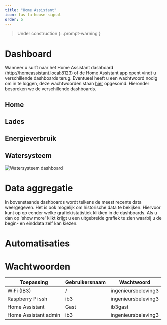 ```yaml
---
title: "Home Assistant"
icon: fas fa-house-signal
order: 5
---
```


> Under construction
{: .prompt-warning }


<!-- Algemene info over HomeAssistant dashboard en data agregatie-->


# Dashboard

Wanneer u surft naar het Home Assistant dashboard (http://homeassistant.local:8123) of de Home Assistant app opent vindt u verschillende dashboards terug. Eventueel heeft u een wachtwoord nodig om in te loggen, deze wachtwoorden staan [hier](#wachtwoorden) opgesomd. Hieronder bespreken we de verschillende dashboards.

## Home

<!-- Afbeelding Home dashboard-->

<!-- Uitleg Home dashboard-->

## Lades

<!-- Afbeelding Lade dashboard-->

<!-- Uitleg Lade dashboard-->

## Energieverbruik

<!-- Afbeelding energieverbruik dashboard-->

<!-- Uitleg energieverbruik dashboard-->

## Watersysteem

<img src="{{ '/assets/img/HomeAssistant/HomeAssistantWater.png' | relative_url }}" alt="Watersysteem dashboard" />

<!-- Uitleg watersysteem dashboard-->

# Data aggregatie

In bovenstaande dashboards wordt telkens de meest recente data weergegeven. Het is ook mogelijk om historische data te bekijken. Hiervoor kunt op op eender welke grafiek/statistiek klikken in de dashboards. Als u dan op 'show more' klikt krijgt u een uitgebreide grafiek te zien waarbij u de begin- en einddata zelf kan kiezen.

# Automatisaties

<!-- Uitleg over de automatisaties -->

# Wachtwoorden

| Toepassing           | Gebruikersnaam | Wachtwoord           |
|----------------------|----------------|----------------------|
| WiFi (IB3)           | /              | ingenieursbeleving3  |
| Raspberry Pi ssh     | ib3            | ingenieursbeleving3  |
| Home Assistant       | Gast           | ib3gast              |
| Home Assistant admin | ib3            | ingenieursbeleving3  |
